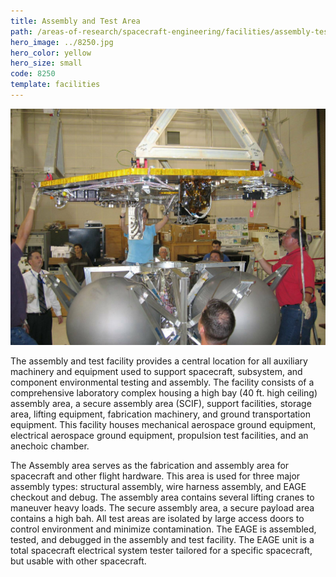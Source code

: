 ```yaml
---
title: Assembly and Test Area
path: /areas-of-research/spacecraft-engineering/facilities/assembly-test-area
hero_image: ../8250.jpg
hero_color: yellow
hero_size: small
code: 8250
template: facilities
---
```

![Assembly and Test facility](assembly_and_test.jpg)

The assembly and test facility provides a central location for all auxiliary machinery and equipment used to support spacecraft, subsystem, and component environmental testing and assembly. The facility consists of a comprehensive laboratory complex housing a high bay (40 ft. high ceiling) assembly area, a secure assembly area (SCIF), support facilities, storage area, lifting equipment, fabrication machinery, and ground transportation equipment. This facility houses mechanical aerospace ground equipment, electrical aerospace ground equipment, propulsion test facilities, and an anechoic chamber.

The Assembly area serves as the fabrication and assembly area for spacecraft and other flight hardware. This area is used for three major assembly types: structural assembly, wire harness assembly, and EAGE checkout and debug. The assembly area contains several lifting cranes to maneuver heavy loads. The secure assembly area, a secure payload area contains a high bah. All test areas are isolated by large access doors to control environment and minimize contamination. The EAGE is assembled, tested, and debugged in the assembly and test facility. The EAGE unit is a total spacecraft electrical system tester tailored for a specific spacecraft, but usable with other spacecraft.
